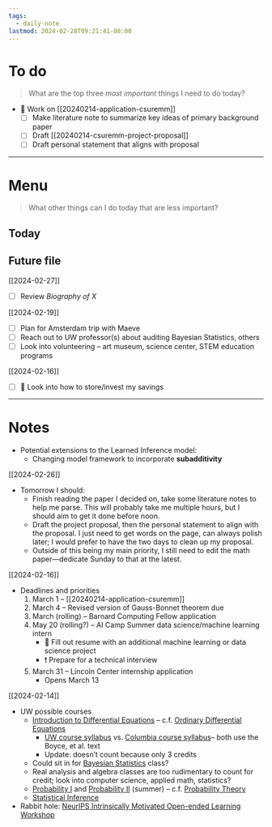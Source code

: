 ```yaml
---
tags:
  - daily-note
lastmod: 2024-02-28T09:21:41-08:00
---
```

# To do

> What are the top three *most important* things I need to do today?

- 🌱 Work on [[20240214-application-csuremm]]
	- [ ] Make literature note to summarize key ideas of primary background paper 
	- [ ] Draft [[20240214-csuremm-project-proposal]]
	- [ ] Draft personal statement that aligns with proposal

----
# Menu

> What other things can I do today that are less important?
## Today



## Future file

[[2024-02-27]]

- [ ] Review *Biography of X*

[[2024-02-19]]

- [ ] Plan for Amsterdam trip with Maeve
- [ ] Reach out to UW professor(s) about auditing Bayesian Statistics, others
- [ ] Look into volunteering – art museum, science center, STEM education programs

[[2024-02-16]]

- [ ] 🌱 Look into how to store/invest my savings

---
# Notes

- Potential extensions to the Learned Inference model:
	- Changing model framework to incorporate **subadditivity**

[[2024-02-26]]

- Tomorrow I should:
	- Finish reading the paper I decided on, take some literature notes to help me parse. This will probably take me multiple hours, but I should aim to get it done before noon.
	- Draft the project proposal, then the personal statement to align with the proposal. I just need to get words on the page, can always polish later; I would prefer to have the two days to clean up my proposal.
	- Outside of this being my main priority, I still need to edit the math paper—dedicate Sunday to that at the latest.

[[2024-02-16]]

- Deadlines and priorities
	1. March 1 – [[20240214-application-csuremm]]
	2. March 4 – Revised version of Gauss-Bonnet theorem due
	3. March (rolling) – Barnard Computing Fellow application
	4. May 20 (rolling?) – AI Camp Summer data science/machine learning intern
		- 💌 Fill out resume with an additional machine learning or data science project
		- ❗ Prepare for a technical interview
	5. March 31 – Lincoln Center internship application
		- Opens March 13

[[2024-02-14]]

- UW possible courses
	- [Introduction to Differential Equations](https://myplan.uw.edu/course/#/courses/MATH%20207?states=N4Ig7gDgziBcLADrgJYDsAmB7MAJApigOYAWALsrAEwAMA7AMwA0yY62YACllCmSljSVaAVgB0DSQyoAOKgBY69GgwC%2BIVUA) – c.f. [Ordinary Differential Equations](https://doc.sis.columbia.edu/#subj/MATH/V2030-20241-001/)
		- [UW course syllabus](https://sites.math.washington.edu/~aloveles/Math207Materials/syllabus.pdf) vs. [Columbia course syllabus](https://math.columbia.edu/~samdehority/files/2021-summer-ODEs/syllabus.pdf)– both use the Boyce, et al. text
		- Update: doesn’t count because only 3 credits
	- Could sit in for [Bayesian Statistics](https://myplan.uw.edu/course/#/courses/STAT%20544?id=4a6c425c-082e-482e-897e-70cfb1b26ad2&states=N4Ig7gDgziBcLADrgJYDsAmB7MAJApigOYAWALsrAJwAsATADTJjrZgAKWUKZKWalAMwBWAOwA6QVME0RABmEAOYbQC%2BIVUA) class?
	- Real analysis and algebra classes are too rudimentary to count for credit; look into computer science, applied math, statistics?
	- [Probability I](https://myplan.uw.edu/course/#/courses/STAT%20394?id=8e204807-3f97-4d16-a877-e12a74eef279&sectionFilters=%7B%22queryString%22%3A%22STAT%22%2C%22selectedDays%22%3A%5B%5D%2C%22startTime%22%3A%220630%22%2C%22endTime%22%3A%222230%22%2C%22openOnly%22%3Afalse%2C%22noEnrollmentRestrictionsOnly%22%3Afalse%2C%22noTbaOnly%22%3Afalse%2C%22pceOnly%22%3Afalse%2C%22instructorSearch%22%3Afalse%2C%22terms%22%3A%5B%2220243%22%2C%2220243A%22%2C%2220243B%22%5D%2C%22inPerson%22%3Afalse%7D&states=N4Ig7gDgziBcLADrgJYDsAmB7MAJApigOYAWALsrAIwDMAnDQDTJjrZgAKWUKZKWaSgCYAbFQB0NKTQAsNAKwAGeQA55dGQF8QmoA) and [Probability II](https://myplan.uw.edu/course/#/courses/STAT%20395?id=579c6d8f-39e4-489c-bcb4-fd1031c8885b&sectionFilters=%7B%22queryString%22%3A%22STAT%22%2C%22selectedDays%22%3A%5B%5D%2C%22startTime%22%3A%220630%22%2C%22endTime%22%3A%222230%22%2C%22openOnly%22%3Afalse%2C%22noEnrollmentRestrictionsOnly%22%3Afalse%2C%22noTbaOnly%22%3Afalse%2C%22pceOnly%22%3Afalse%2C%22instructorSearch%22%3Afalse%2C%22terms%22%3A%5B%2220243%22%2C%2220243A%22%2C%2220243B%22%5D%2C%22inPerson%22%3Afalse%7D) (summer) – c.f. [Probability Theory](https://doc.sis.columbia.edu/#subj/STAT/W4203-20241-001/)
	- [Statistical Inference](https://doc.sis.columbia.edu/#subj/STAT/W4204-20241-001/)
- Rabbit hole: [NeurIPS Intrinsically Motivated Open-ended Learning Workshop](https://nips.cc/virtual/2023/workshop/66534)